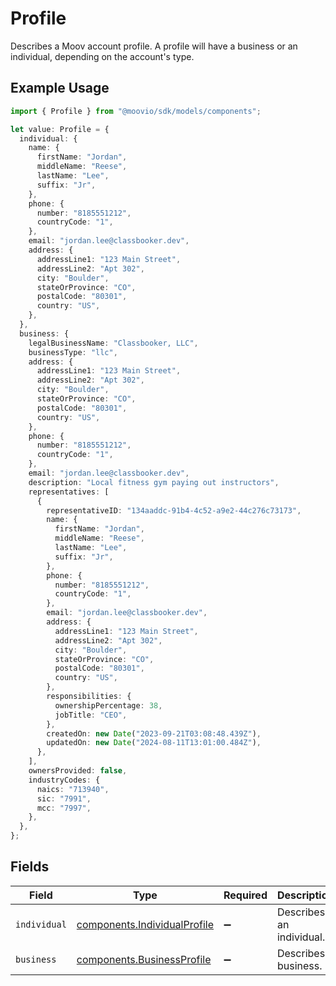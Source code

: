 # Profile

Describes a Moov account profile. A profile will have a business or an individual, depending on the account's type.

## Example Usage

```typescript
import { Profile } from "@moovio/sdk/models/components";

let value: Profile = {
  individual: {
    name: {
      firstName: "Jordan",
      middleName: "Reese",
      lastName: "Lee",
      suffix: "Jr",
    },
    phone: {
      number: "8185551212",
      countryCode: "1",
    },
    email: "jordan.lee@classbooker.dev",
    address: {
      addressLine1: "123 Main Street",
      addressLine2: "Apt 302",
      city: "Boulder",
      stateOrProvince: "CO",
      postalCode: "80301",
      country: "US",
    },
  },
  business: {
    legalBusinessName: "Classbooker, LLC",
    businessType: "llc",
    address: {
      addressLine1: "123 Main Street",
      addressLine2: "Apt 302",
      city: "Boulder",
      stateOrProvince: "CO",
      postalCode: "80301",
      country: "US",
    },
    phone: {
      number: "8185551212",
      countryCode: "1",
    },
    email: "jordan.lee@classbooker.dev",
    description: "Local fitness gym paying out instructors",
    representatives: [
      {
        representativeID: "134aaddc-91b4-4c52-a9e2-44c276c73173",
        name: {
          firstName: "Jordan",
          middleName: "Reese",
          lastName: "Lee",
          suffix: "Jr",
        },
        phone: {
          number: "8185551212",
          countryCode: "1",
        },
        email: "jordan.lee@classbooker.dev",
        address: {
          addressLine1: "123 Main Street",
          addressLine2: "Apt 302",
          city: "Boulder",
          stateOrProvince: "CO",
          postalCode: "80301",
          country: "US",
        },
        responsibilities: {
          ownershipPercentage: 38,
          jobTitle: "CEO",
        },
        createdOn: new Date("2023-09-21T03:08:48.439Z"),
        updatedOn: new Date("2024-08-11T13:01:00.484Z"),
      },
    ],
    ownersProvided: false,
    industryCodes: {
      naics: "713940",
      sic: "7991",
      mcc: "7997",
    },
  },
};
```

## Fields

| Field                                                                        | Type                                                                         | Required                                                                     | Description                                                                  |
| ---------------------------------------------------------------------------- | ---------------------------------------------------------------------------- | ---------------------------------------------------------------------------- | ---------------------------------------------------------------------------- |
| `individual`                                                                 | [components.IndividualProfile](../../models/components/individualprofile.md) | :heavy_minus_sign:                                                           | Describes an individual.                                                     |
| `business`                                                                   | [components.BusinessProfile](../../models/components/businessprofile.md)     | :heavy_minus_sign:                                                           | Describes a business.                                                        |